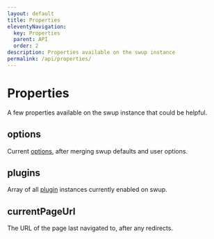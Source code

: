 ```yaml
---
layout: default
title: Properties
eleventyNavigation:
  key: Properties
  parent: API
  order: 2
description: Properties available on the swup instance
permalink: /api/properties/
---
```


# Properties

A few properties available on the swup instance that could be helpful.

## options

Current [options](/options/), after merging swup defaults and user options.

## plugins

Array of all [plugin](/plugins/) instances currently enabled on swup.

## currentPageUrl

The URL of the page last navigated to, after any redirects.
